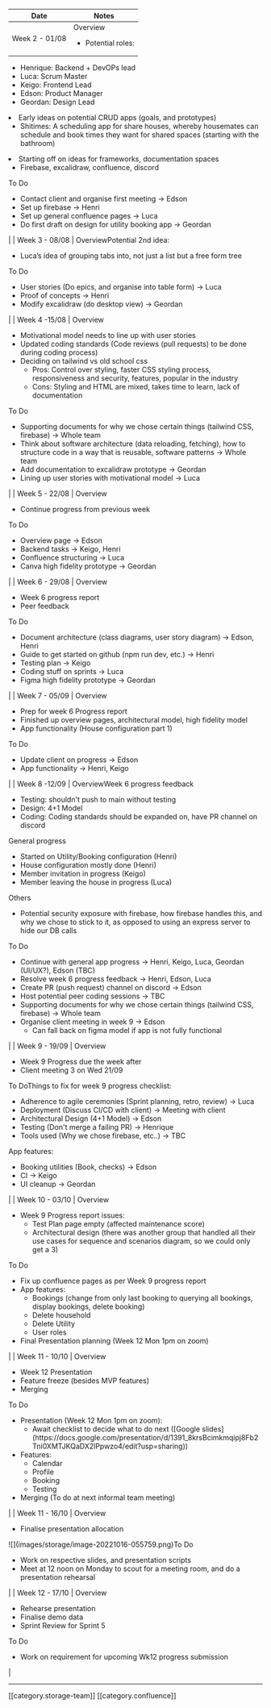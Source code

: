 

|  **Date**  |  **Notes**  | 
|  --- |  --- | 
| Week 2 - 01/08 | Overview<ul><li>Potential roles:

<ul><li>Henrique: Backend + DevOPs lead

</li><li>Luca: Scrum Master

</li><li>Keigo: Frontend Lead

</li><li>Edson: Product Manager

</li><li>Geordan: Design Lead

</li></ul></li><li>Early ideas on potential CRUD apps (goals, and prototypes)

<ul><li>Shitimes: A scheduling app for share houses, whereby housemates can schedule and book times they want for shared spaces (starting with the bathroom)

</li></ul></li><li>Starting off on ideas for frameworks, documentation spaces

<ul><li>Firebase, excalidraw, confluence, discord

</li></ul></li></ul>To Do<ul><li>Contact client and organise first meeting → Edson

</li><li>Set up firebase → Henri

</li><li>Set up general confluence pages → Luca

</li><li>Do first draft on design for utility booking app → Geordan 

</li></ul> | 
| Week 3 - 08/08  | OverviewPotential 2nd idea:<ul><li>Luca’s idea of grouping tabs into, not just a list but a free form tree

</li></ul>To Do<ul><li>User stories (Do epics, and organise into table form) → Luca

</li><li>Proof of concepts → Henri

</li><li>Modify excalidraw (do desktop view) → Geordan

</li></ul> | 
| Week 4 -15/08  | Overview<ul><li>Motivational model needs to line up with user stories

</li><li>Updated coding standards (Code reviews (pull requests) to be done during coding process)

</li><li>Deciding on tailwind vs old school css

<ul><li>Pros: Control over styling, faster CSS styling process, responsiveness and security, features, popular in the industry

</li><li>Cons: Styling and HTML are mixed, takes time to learn, lack of documentation

</li></ul></li></ul>To Do<ul><li>Supporting documents for why we chose certain things (tailwind CSS, firebase) → Whole team

</li><li>Think about software architecture (data reloading, fetching), how to structure code in a way that is reusable, software patterns → Whole team

</li><li>Add documentation to excalidraw prototype → Geordan 

</li><li>Lining up user stories with motivational model → Luca

</li></ul> | 
| Week 5 - 22/08 | Overview<ul><li>Continue progress from previous week

</li></ul>To Do<ul><li>Overview page → Edson

</li><li>Backend tasks → Keigo, Henri

</li><li>Confluence structuring → Luca

</li><li>Canva high fidelity prototype → Geordan

</li></ul> | 
| Week 6 - 29/08 | Overview<ul><li>Week 6 progress report 

</li><li>Peer feedback

</li></ul>To Do<ul><li>Document architecture (class diagrams, user story diagram) → Edson, Henri

</li><li>Guide to get started on github (npm run dev, etc.) → Henri

</li><li>Testing plan → Keigo

</li><li>Coding stuff on sprints → Luca

</li><li>Figma high fidelity prototype → Geordan

</li></ul> | 
| Week 7 - 05/09 | Overview<ul><li>Prep for week 6 Progress report

</li><li>Finished up overview pages, architectural model, high fidelity model

</li><li>App functionality (House configuration part 1)

</li></ul>To Do<ul><li>Update client on progress → Edson

</li><li>App functionality → Henri, Keigo

</li></ul> | 
| Week 8 -12/09 | OverviewWeek 6 progress feedback<ul><li>Testing: shouldn't push to main without testing

</li><li>Design: 4+1 Model

</li><li>Coding: Coding standards should be expanded on, have PR channel on discord

</li></ul>General progress<ul><li>Started on Utility/Booking configuration (Henri)

</li><li>House configuration mostly done (Henri)

</li><li>Member invitation in progress (Keigo)

</li><li>Member leaving the house in progress (Luca)

</li></ul>Others<ul><li>Potential security exposure with firebase, how firebase handles this, and why we chose to stick to it, as opposed to using an express server to hide our DB calls

</li></ul>To Do<ul><li>Continue with general app progress → Henri, Keigo, Luca, Geordan (UI/UX?), Edson (TBC)

</li><li>Resolve week 6 progress feedback → Henri, Edson, Luca

</li><li>Create PR (push request) channel on discord → Edson

</li><li>Host potential peer coding sessions → TBC

</li><li>Supporting documents for why we chose certain things (tailwind CSS, firebase) → Whole team

</li><li>Organise client meeting in week 9 → Edson

<ul><li>Can fall back on figma model if app is not fully functional

</li></ul></li></ul> | 
| Week 9 - 19/09 | Overview<ul><li>Week 9 Progress due the week after

</li><li>Client meeting 3 on Wed 21/09

</li></ul>To DoThings to fix for week 9 progress checklist:<ul><li>Adherence to agile ceremonies (Sprint planning, retro, review) → Luca

</li><li>Deployment (Discuss CI/CD with client) → Meeting with client

</li><li>Architectural Design (4+1 Model) → Edson

</li><li>Testing (Don't merge a failing PR) → Henrique

</li><li>Tools used (Why we chose firebase, etc..) → TBC

</li></ul>App features:<ul><li>Booking utilities (Book, checks) → Edson

</li><li>CI → Keigo

</li><li>UI cleanup → Geordan

</li></ul> | 
| Week 10 - 03/10 | Overview<ul><li>Week 9 Progress report issues:

<ul><li>Test Plan page empty (affected maintenance score)

</li><li>Architectural design (there was another group that handled all their use cases for sequence and scenarios diagram, so we could only get a 3)

</li></ul></li></ul>To Do<ul><li>Fix up confluence pages as per Week 9 progress report

</li><li>App features:

<ul><li>Bookings (change from only last booking to querying all bookings, display bookings, delete booking)

</li><li>Delete household

</li><li>Delete Utility

</li><li>User roles

</li></ul></li><li>Final Presentation planning (Week 12 Mon 1pm on zoom)

</li></ul> | 
| Week 11 - 10/10 | Overview<ul><li>Week 12 Presentation

</li><li>Feature freeze (besides MVP features)

</li><li>Merging

</li></ul>To Do<ul><li>Presentation (Week 12 Mon 1pm on zoom):

<ul><li>Await checklist to decide what to do next ([Google slides](https://docs.google.com/presentation/d/1391_8krsBcimkmqipj8Fb2Tni0XMTJKQaDX2lPpwzo4/edit?usp=sharing))

</li></ul></li><li>Features:

<ul><li>Calendar

</li><li>Profile

</li><li>Booking

</li><li>Testing

</li></ul></li><li>Merging (To do at next informal team meeting)

</li></ul> | 
| Week 11 - 16/10 | Overview<ul><li>Finalise presentation allocation

</li></ul>![](images/storage/image-20221016-055759.png)To Do<ul><li>Work on respective slides, and presentation scripts

</li><li>Meet at 12 noon on Monday to scout for a meeting room, and do a presentation rehearsal

</li></ul> | 
| Week 12 - 17/10 | Overview<ul><li>Rehearse presentation

</li><li>Finalise demo data

</li><li>Sprint Review for Sprint 5

</li></ul>To Do<ul><li>Work on requirement for upcoming Wk12 progress submission

</li></ul> | 





*****

[[category.storage-team]] 
[[category.confluence]] 
